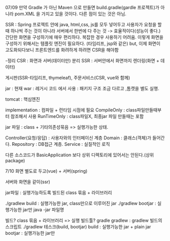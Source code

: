 07/09
만약 Gradle 가 아닌 Maven 으로 만들면
build.gradle(gardle 프로젝트)가 아니라 pom.XML 을 가지고 있을 것이다.
다른 점이 있는 것은 아님.

SSR : Spring 프로젝트 안에 java, html,css, js를 모두 넣어두고
사용자가 요청을 할때 하나씩 주는 것이 아니라 
서버에서 한번에 다 주는 것 -> 효율적이다(성능이 좋다.)
간단한 화면을 구성하기에 매우 편리하다. 복잡한 경우 사용하기 어려움.
이렇게 화면을 구성하기 위해서는 템플릿 엔진이 필요하다. (타임리프, jsp와 같은)
but, 이제 화면이 고도화되다보니 프론트엔드를 화려하게 하려면 CSR을 해야함

-정리
CSR : 화면과 서버(데이터만) 분리
SSR : 서버안에서 화면까지 렌더링(화면 + 데이터)

게시판(SSR-타임리프, thymeleaf), 주문서비스(CSR, vue와 함께)

jar : 현재
war : 레거시 코드 에서 사용 : 패키지 구조 조금 다르고 ,톰캣을 별도 실행.

tomcat : 핵심엔진 

implementation : 컴파일 + 런타임 시점에 필요
CompileOnly : class파일만들때부터 참조해서 사용
RunTimeOnly : class파일X, 최종jar 파일 만들때는 포함

jar 파일 : class + 기타의존성묶음 => 실행가능한 상태.


Controller(요청/응답) : 사용자와의 인터페이신 계층
Domain : 클래스(객체)가 들어간다.
Repository : DB접근 계층.
Service : 실질적인 로직

다른 소스코드가 BasicApplication 보다 상위 디렉토리에 있어서는 안된다.(상위 package)

7/10
화면 별도로 두고(vue) + 서버(spring)

서버와 화면을 같이(ssr)

jar파일 : 실행가능하도록 빌드된 class 묶음 + 라이브러리

./gradlew build : 실행가능한 jar, class만으로 이루어진 jar
./gradlew bootjar : 실행가능한 jar만
java -jar 파일명

빌드? class 묶음 + 라이브러리 => 실행
빌드툴? gradle
gradlew : gradlew 빌드의 스크립트
./gradlew 테스크(build, bootjar)
build : 실행가능한 jar + plain jar
bootjar : 실행가능한 jar만

